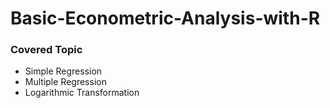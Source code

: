 # Basic-Econometric-Analysis-with-R

### Covered Topic 
 + Simple Regression
 + Multiple Regression
 + Logarithmic Transformation
